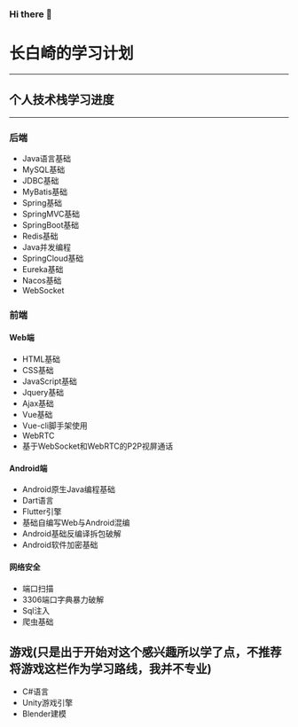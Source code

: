 ### Hi there 👋
# 长白崎的学习计划
---
## 个人技术栈学习进度
---
### 后端
* Java语言基础
* MySQL基础
* JDBC基础
* MyBatis基础
* Spring基础
* SpringMVC基础
* SpringBoot基础
* Redis基础
* Java并发编程
* SpringCloud基础
* Eureka基础
* Nacos基础
* WebSocket

### 前端
#### Web端
* HTML基础
* CSS基础
* JavaScript基础
* Jquery基础
* Ajax基础
* Vue基础
* Vue-cli脚手架使用
* WebRTC
* 基于WebSocket和WebRTC的P2P视屏通话

#### Android端
* Android原生Java编程基础
* Dart语言
* Flutter引擎
* 基础自编写Web与Android混编
* Android基础反编译拆包破解
* Android软件加密基础

#### 网络安全
* 端口扫描
* 3306端口字典暴力破解
* Sql注入
* 爬虫基础

## 游戏(只是出于开始对这个感兴趣所以学了点，不推荐将游戏这栏作为学习路线，我并不专业)
* C#语言
* Unity游戏引擎
* Blender建模

<!--
**Changbaiqi/Changbaiqi** is a ✨ _special_ ✨ repository because its `README.md` (this file) appears on your GitHub profile.

Here are some ideas to get you started:

- 🔭 I’m currently working on ...
- 🌱 I’m currently learning ...
- 👯 I’m looking to collaborate on ...
- 🤔 I’m looking for help with ...
- 💬 Ask me about ...
- 📫 How to reach me: ...
- 😄 Pronouns: ...
- ⚡ Fun fact: ...
-->
